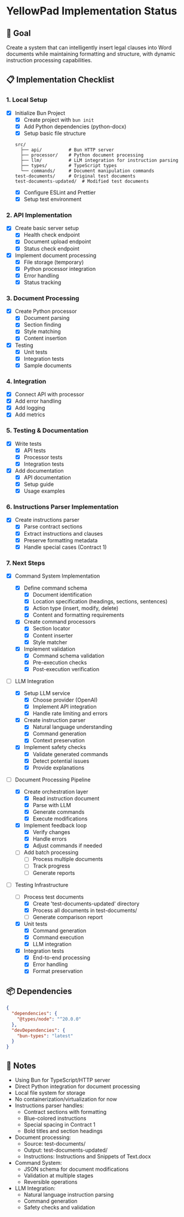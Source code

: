 # YellowPad Implementation Status

## 🎯 Goal

Create a system that can intelligently insert legal clauses into Word documents while maintaining formatting and structure, with dynamic instruction processing capabilities.

## 📋 Implementation Checklist

### 1. Local Setup

- [x] Initialize Bun Project
  - [x] Create project with `bun init`
  - [x] Add Python dependencies (python-docx)
  - [x] Setup basic file structure
  ```
  src/
    ├── api/          # Bun HTTP server
    ├── processor/    # Python document processing
    ├── llm/          # LLM integration for instruction parsing
    ├── types/        # TypeScript types
    └── commands/     # Document manipulation commands
  test-documents/     # Original test documents
  test-documents-updated/  # Modified test documents
  ```
  - [x] Configure ESLint and Prettier
  - [x] Setup test environment

### 2. API Implementation

- [x] Create basic server setup
  - [x] Health check endpoint
  - [x] Document upload endpoint
  - [x] Status check endpoint
- [x] Implement document processing
  - [x] File storage (temporary)
  - [x] Python processor integration
  - [x] Error handling
  - [x] Status tracking

### 3. Document Processing

- [x] Create Python processor
  - [x] Document parsing
  - [x] Section finding
  - [x] Style matching
  - [x] Content insertion
- [x] Testing
  - [x] Unit tests
  - [x] Integration tests
  - [x] Sample documents

### 4. Integration

- [x] Connect API with processor
- [x] Add error handling
- [x] Add logging
- [x] Add metrics

### 5. Testing & Documentation

- [x] Write tests
  - [x] API tests
  - [x] Processor tests
  - [x] Integration tests
- [x] Add documentation
  - [x] API documentation
  - [x] Setup guide
  - [x] Usage examples

### 6. Instructions Parser Implementation

- [x] Create instructions parser
  - [x] Parse contract sections
  - [x] Extract instructions and clauses
  - [x] Preserve formatting metadata
  - [x] Handle special cases (Contract 1)

### 7. Next Steps

- [x] Command System Implementation

  - [x] Define command schema
    - [x] Document identification
    - [x] Location specification (headings, sections, sentences)
    - [x] Action type (insert, modify, delete)
    - [x] Content and formatting requirements
  - [x] Create command processors
    - [x] Section locator
    - [x] Content inserter
    - [x] Style matcher
  - [x] Implement validation
    - [x] Command schema validation
    - [x] Pre-execution checks
    - [x] Post-execution verification

- [ ] LLM Integration

  - [x] Setup LLM service
    - [x] Choose provider (OpenAI)
    - [x] Implement API integration
    - [x] Handle rate limiting and errors
  - [x] Create instruction parser
    - [x] Natural language understanding
    - [x] Command generation
    - [x] Context preservation
  - [x] Implement safety checks
    - [x] Validate generated commands
    - [x] Detect potential issues
    - [x] Provide explanations

- [ ] Document Processing Pipeline

  - [x] Create orchestration layer
    - [x] Read instruction document
    - [x] Parse with LLM
    - [x] Generate commands
    - [x] Execute modifications
  - [x] Implement feedback loop
    - [x] Verify changes
    - [x] Handle errors
    - [x] Adjust commands if needed
  - [ ] Add batch processing
    - [ ] Process multiple documents
    - [ ] Track progress
    - [ ] Generate reports

- [ ] Testing Infrastructure
  - [ ] Process test documents
    - [x] Create 'test-documents-updated' directory
    - [x] Process all documents in test-documents/
    - [ ] Generate comparison report
  - [x] Unit tests
    - [x] Command generation
    - [x] Command execution
    - [x] LLM integration
  - [x] Integration tests
    - [x] End-to-end processing
    - [x] Error handling
    - [x] Format preservation

## 📦 Dependencies

```json
{
  "dependencies": {
    "@types/node": "^20.0.0"
  },
  "devDependencies": {
    "bun-types": "latest"
  }
}
```

## 📝 Notes

- Using Bun for TypeScript/HTTP server
- Direct Python integration for document processing
- Local file system for storage
- No containerization/virtualization for now
- Instructions parser handles:
  - Contract sections with formatting
  - Blue-colored instructions
  - Special spacing in Contract 1
  - Bold titles and section headings
- Document processing:
  - Source: test-documents/
  - Output: test-documents-updated/
  - Instructions: Instructions and Snippets of Text.docx
- Command System:
  - JSON schema for document modifications
  - Validation at multiple stages
  - Reversible operations
- LLM Integration:
  - Natural language instruction parsing
  - Command generation
  - Safety checks and validation
